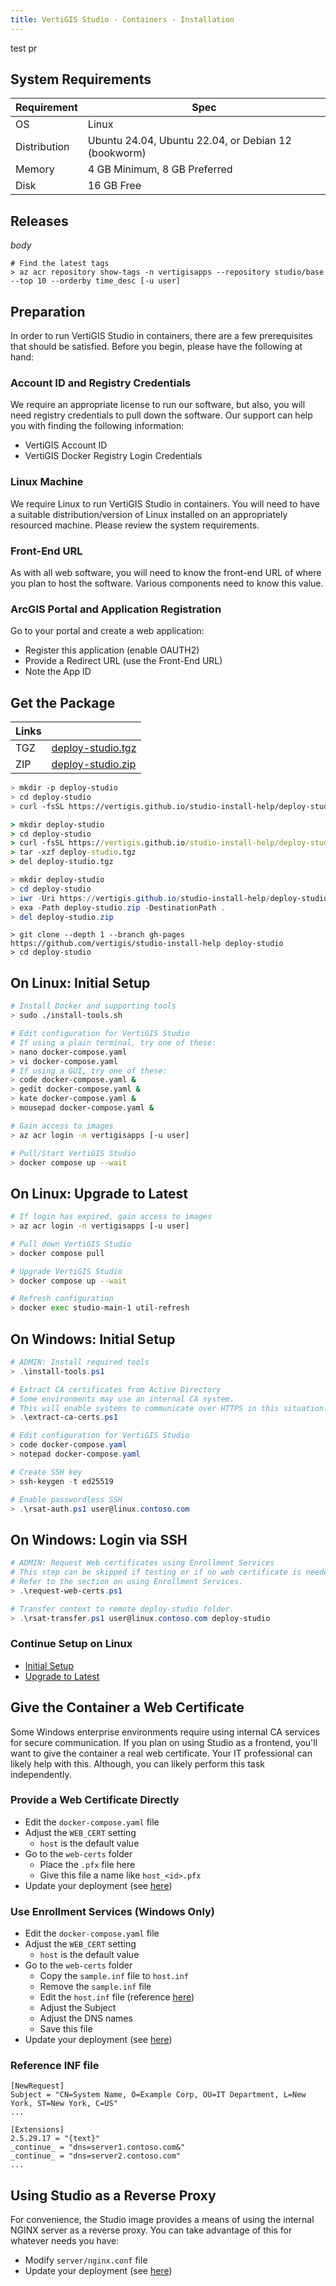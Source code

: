```yaml
---
title: VertiGIS Studio - Containers - Installation
---
```


test pr

## System Requirements

| Requirement  | Spec                                                                           |
|--------------|--------------------------------------------------------------------------------|
| OS           | Linux                                                                          |
| Distribution | Ubuntu 24.04, Ubuntu 22.04, or Debian 12 (bookworm)                            |
| Memory       | 4 GB Minimum, 8 GB Preferred                                                   |
| Disk         | 16 GB Free           

## Releases

$body$

```script
# Find the latest tags
> az acr repository show-tags -n vertigisapps --repository studio/base --top 10 --orderby time_desc [-u user]
```

## Preparation
In order to run VertiGIS Studio in containers, there are a few prerequisites
that should be satisfied. Before you begin, please have the following at hand:

### Account ID and Registry Credentials
We require an appropriate license to run our software, but also, you will need
registry credentials to pull down the software. Our support can help you with
finding the following information:

- VertiGIS Account ID
- VertiGIS Docker Registry Login Credentials

### Linux Machine
We require Linux to run VertiGIS Studio in containers. You will need to have
a suitable distribution/version of Linux installed on an appropriately
resourced machine. Please review the system requirements.

### Front-End URL
As with all web software, you will need to know the front-end URL of
where you plan to host the software. Various components need to know
this value.

### ArcGIS Portal and Application Registration
Go to your portal and create a web application:

- Register this application (enable OAUTH2)
- Provide a Redirect URL (use the Front-End URL)
- Note the App ID

## Get the Package

| Links |                                                                                       |
|-------|---------------------------------------------------------------------------------------|
| TGZ   | [deploy-studio.tgz](https://vertigis.github.io/studio-install-help/deploy-studio.tgz) |
| ZIP   | [deploy-studio.zip](https://vertigis.github.io/studio-install-help/deploy-studio.zip) |

```bash
> mkdir -p deploy-studio
> cd deploy-studio
> curl -fsSL https://vertigis.github.io/studio-install-help/deploy-studio.tgz | tar -xz
```

```cmd
> mkdir deploy-studio
> cd deploy-studio
> curl -fsSL https://vertigis.github.io/studio-install-help/deploy-studio.tgz -o deploy-studio.tgz
> tar -xzf deploy-studio.tgz
> del deploy-studio.tgz
```

```powershell
> mkdir deploy-studio
> cd deploy-studio
> iwr -Uri https://vertigis.github.io/studio-install-help/deploy-studio.zip -OutFile deploy-studio.zip
> exa -Path deploy-studio.zip -DestinationPath .
> del deploy-studio.zip
```

```git
> git clone --depth 1 --branch gh-pages https://github.com/vertigis/studio-install-help deploy-studio
> cd deploy-studio
```

## On Linux: Initial Setup
```bash
# Install Docker and supporting tools
> sudo ./install-tools.sh

# Edit configuration for VertiGIS Studio
# If using a plain terminal, try one of these:
> nano docker-compose.yaml
> vi docker-compose.yaml
# If using a GUI, try one of these:
> code docker-compose.yaml &
> gedit docker-compose.yaml &
> kate docker-compose.yaml &
> mousepad docker-compose.yaml &

# Gain access to images
> az acr login -n vertigisapps [-u user]

# Pull/Start VertiGIS Studio
> docker compose up --wait
```

## On Linux: Upgrade to Latest
```bash
# If login has expired, gain access to images
> az acr login -n vertigisapps [-u user]

# Pull down VertiGIS Studio
> docker compose pull

# Upgrade VertiGIS Studio
> docker compose up --wait

# Refresh configuration 
> docker exec studio-main-1 util-refresh
```

## On Windows: Initial Setup
```powershell
# ADMIN: Install required tools
> .\install-tools.ps1

# Extract CA certificates from Active Directory
# Some environments may use an internal CA system.
# This will enable systems to communicate over HTTPS in this situation.
> .\extract-ca-certs.ps1

# Edit configuration for VertiGIS Studio
> code docker-compose.yaml
> notepad docker-compose.yaml

# Create SSH key
> ssh-keygen -t ed25519

# Enable passwordless SSH
> .\rsat-auth.ps1 user@linux.contoso.com
```

## On Windows: Login via SSH
```powershell
# ADMIN: Request Web certificates using Enrollment Services
# This step can be skipped if testing or if no web certificate is needed.
# Refer to the section on using Enrollment Services.
> .\request-web-certs.ps1

# Transfer context to remote deploy-studio folder.
> .\rsat-transfer.ps1 user@linux.contoso.com deploy-studio
```
### Continue Setup on Linux
- [Initial Setup](#on-linux-initial-setup)
- [Upgrade to Latest](#on-linux-upgrade-to-latest)

## Give the Container a Web Certificate
Some Windows enterprise environments require using internal
CA services for secure communication. If you plan on using
Studio as a frontend, you'll want to give the container a
real web certificate. Your IT professional can likely help
with this. Although, you can likely perform this task independently.

### Provide a Web Certificate Directly
- Edit the `docker-compose.yaml` file
- Adjust the `WEB_CERT` setting
  - `host` is the default value
- Go to the `web-certs` folder
  - Place the `.pfx` file here
  - Give this file a name like `host_<id>.pfx`
- Update your deployment (see [here](#on-linux-upgrade-to-latest))

### Use Enrollment Services (Windows Only)
- Edit the `docker-compose.yaml` file
- Adjust the `WEB_CERT` setting
  - `host` is the default value
- Go to the `web-certs` folder
  - Copy the `sample.inf` file to `host.inf`
  - Remove the `sample.inf` file
  - Edit the `host.inf` file (reference [here](#reference-inf-file))
  - Adjust the Subject
  - Adjust the DNS names
  - Save this file
- Update your deployment (see [here](#on-windows-login-via-ssh))

### Reference INF file
```inf
[NewRequest]
Subject = "CN=System Name, O=Example Corp, OU=IT Department, L=New York, ST=New York, C=US"
...

[Extensions]
2.5.29.17 = "{text}"
_continue_ = "dns=server1.contoso.com&"
_continue_ = "dns=server2.contoso.com"
...
```

## Using Studio as a Reverse Proxy
For convenience, the Studio image provides a means of using the internal
NGINX server as a reverse proxy. You can take advantage of this for
whatever needs you have:

- Modify `server/nginx.conf` file
- Update your deployment (see [here](#on-linux-upgrade-to-latest))
